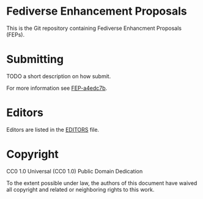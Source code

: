 # Fediverse Enhancement Proposals

This is the Git repository containing Fediverse Enhancment Proposals (FEPs).

# Submitting 

TODO a short description on how submit.

For more information see [FEP-a4edc7b](./feps/fep-a4edc7b.md).

# Editors

Editors are listed in the [EDITORS](EDITORS) file.

# Copyright

CC0 1.0 Universal (CC0 1.0) Public Domain Dedication 

To the extent possible under law, the authors of this document have waived all copyright and related or neighboring rights to this work.
